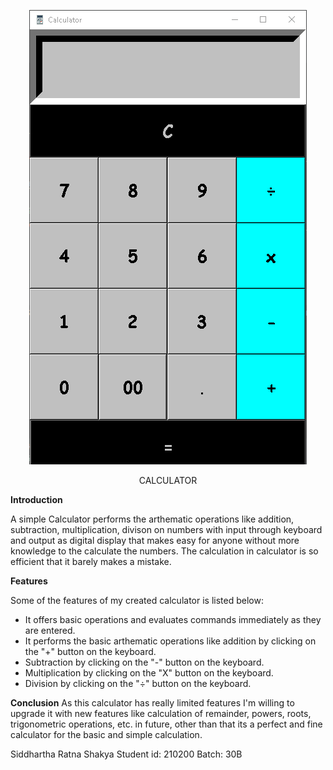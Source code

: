 <p align = "center"><img src= https://github.com/Sid20-rgb/calculator/blob/master/CalcImg.PNG></p>
<p align = "center">CALCULATOR</p>



**Introduction** 
  
A simple Calculator performs the arthematic operations like addition, subtraction, multiplication, divison on numbers with
input through keyboard and output as digital display that makes easy for anyone without more knowledge to the calculate 
the numbers. The calculation in calculator is so efficient that it barely makes a mistake.

**Features**

  Some of the features of my created calculator is listed below:
- It offers basic operations and evaluates commands immediately as they are entered.
- It performs the basic arthematic operations like addition by clicking on the "+" button on the keyboard.
- Subtraction by clicking on the "-" button on the keyboard. 
- Multiplication by clicking on the "X" button on the keyboard.
- Division by clicking on the "÷" button on the keyboard.

**Conclusion**
  As this calculator has really limited features I'm willing to upgrade it with new features like calculation of remainder, powers, roots,
  trigonometric operations, etc. in future, other than that its a perfect and fine calculator for the basic and simple calculation.
  
Siddhartha Ratna Shakya
Student id: 210200
Batch: 30B
 
